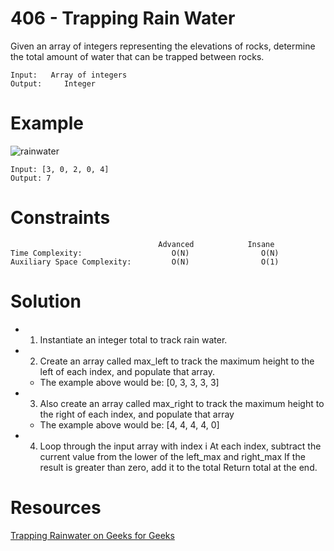 
# 406 - Trapping Rain Water

Given an array of integers representing the elevations of rocks, determine the total amount of water that can be trapped between rocks.

```
Input: 	 Array of integers
Output: 	Integer
```

# Example

![rainwater](http://res.cloudinary.com/outco-io/image/upload/v1520892740/rainwater.png)

```
Input: [3, 0, 2, 0, 4]      
Output: 7
```


# Constraints

```
                                 Advanced			 Insane
Time Complexity:			        O(N)				O(N)
Auxiliary Space Complexity: 		O(N)				O(1)
```

# Solution
* 1) Instantiate an integer total to track rain water.
* 2) Create an array called max_left to track the maximum height to the left of each index, and populate that array.
  * The example above would be: [0, 3, 3, 3, 3]
* 3) Also create an array called max_right to track the maximum height to the right of each index, and populate that array
  * The example above would be: [4, 4, 4, 4, 0]
* 4) Loop through the input array with index i
At each index, subtract the current value from the lower of the left_max and right_max
If the result is greater than zero, add it to the total
Return total at the end.


# Resources
[Trapping Rainwater on Geeks for Geeks](http://www.geeksforgeeks.org/trapping-rain-water/)
